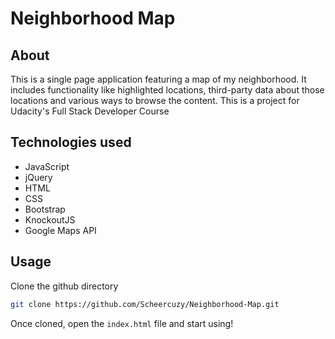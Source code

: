 # Neighborhood Map

## About

This is a single page application featuring a map of my neighborhood. It includes functionality like highlighted locations, third-party data about those locations and various ways to browse the content. This is a project for Udacity's Full Stack Developer Course

## Technologies used

- JavaScript
- jQuery
- HTML
- CSS
- Bootstrap
- KnockoutJS
- Google Maps API

## Usage

Clone the github directory

```bash
git clone https://github.com/Scheercuzy/Neighborhood-Map.git
```

Once cloned, open the `index.html` file and start using!